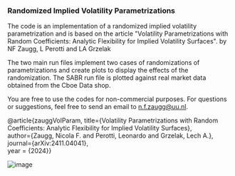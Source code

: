 ### Randomized Implied Volatility Parametrizations

The code is an implementation of a randomized implied volatility parametrization and is based on the article
"Volatility Parametrizations with Random Coefficients: Analytic Flexibility for Implied Volatility Surfaces".
by NF Zaugg, L Perotti and LA Grzelak

The two main run files implement two cases of randomizations of parametrizations and create plots to display the effects of the randomization. The SABR run file is plotted against real market data obtained from the Cboe Data shop.

You are free to use the codes for non-commercial purposes. 
For questions or suggestions, feel free to send an email to n.f.zaugg@uu.nl.

@article{zauggVolParam,
title={Volatility Parametrizations with Random Coefficients: Analytic Flexibility for Implied Volatility Surfaces},  
author={Zaugg, Nicola F. and Perotti, Leonardo and Grzelak, Lech A.},  
journal={arXiv:2411.04041},  
year = {2024}}

![image](https://github.com/user-attachments/assets/b7c4d968-0f6f-4b9a-8d60-4a87e3e05416)
